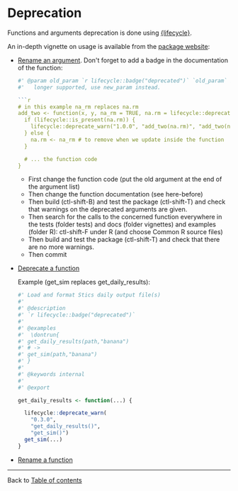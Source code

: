 # Deprecation

Functions and arguments deprecation is done using [{lifecycle}](https://lifecycle.r-lib.org/index.html).

An in-depth vignette on usage is available from the [package website](https://lifecycle.r-lib.org/articles/communicate.html):

- [Rename an argument](https://lifecycle.r-lib.org/articles/communicate.html#renaming-an-argument). 
    Don't forget to add a badge in the documentation of the function:
    ```r
    #' @param old_param `r lifecycle::badge("deprecated")` `old_param` is no
    #'   longer supported, use new_param instead.

    ```r
    # in this example na_rm replaces na.rm
    add_two <- function(x, y, na_rm = TRUE, na.rm = lifecycle::deprecated()) {
      if (lifecycle::is_present(na.rm)) {
        lifecycle::deprecate_warn("1.0.0", "add_two(na.rm)", "add_two(na_rm)")
      } else {
        na.rm <- na_rm # to remove when we update inside the function
      }

      # ... the function code
    }
    ```

    - First change the function code (put the old argument at the end of the argument list)
    - Then change the function documentation (see here-before)
    - Then build (ctl-shift-B) and test the package (ctl-shift-T) and check that warnings on the deprecated arguments are given.
    - Then search for the calls to the concerned function everywhere in the tests (folder tests) and docs (folder vignettes) and examples (folder R): ctl-shift-F under R (and choose Common R source files)
    - Then build and test the package (ctl-shift-T) and check that there are no more warnings.
    - Then commit

- [Deprecate a function](https://lifecycle.r-lib.org/articles/communicate.html#deprecate-a-function)

    Example (get_sim replaces get_daily_results):
    ```r
    #' Load and format Stics daily output file(s)
    #'
    #' @description
    #' `r lifecycle::badge("deprecated")`
    #'
    #' @examples
    #'  \dontrun{
    #' get_daily_results(path,"banana")
    #' # ->
    #' get_sim(path,"banana")
    #' }
    #'
    #' @keywords internal
    #'
    #' @export

    get_daily_results <- function(...) {

      lifecycle::deprecate_warn(
        "0.3.0",
        "get_daily_results()",
        "get_sim()")
      get_sim(...)
    }
    ```

- [Rename a function](https://lifecycle.r-lib.org/articles/communicate.html#rename-a-function)

---------------
Back to [Table of contents](README.md)
